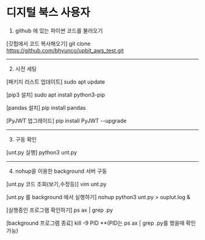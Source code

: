 # 디지털 북스 사용자

1) github 에 있는 파이썬 코드를 불러오기


[깃헙에서 코드 복사해오기]
git clone https://github.com/bhyunco/upbit_aws_test.git


---------------------------------------------------------
2) 사전 세팅

[패키지 리스트 업데이트]
sudo apt update

[pip3 설치]
sudo apt install python3-pip

[pandas 설치]
pip install pandas

[PyJWT 업그레이드]
pip install PyJWT --upgrade


---------------------------------------------------------
3) 구동 확인


[unt.py 실행]
python3 unt.py


---------------------------------------------------------
4) nohup을 이용한 background 서버 구동


[unt.py 코드 조회(보기,수정등)]
vim unt.py

[unt.py 를 background 에서 실행하기]
nohup python3 unt.py > ouplut.log &

[실행중인 프로그램 확인하기]
ps ax | grep .py

[background 프로그램 종료]
kill -9 PID
**(PID는 ps ax | grep .py를 했을때 확인 가능)
